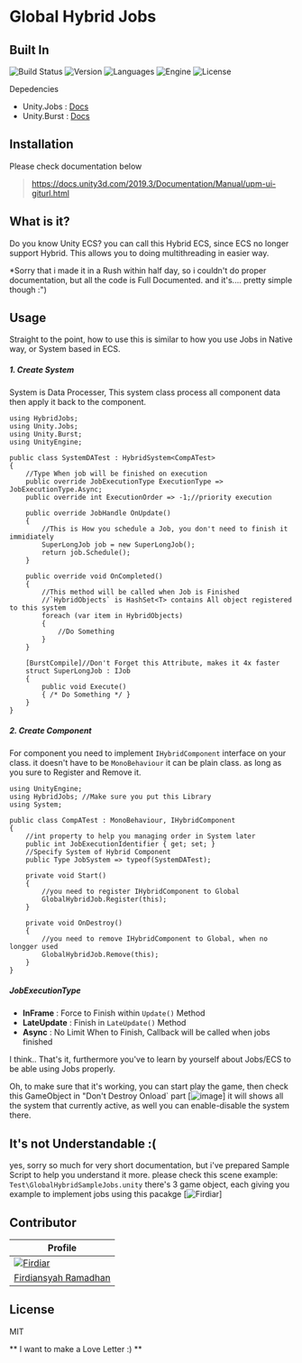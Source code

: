 # Global Hybrid Jobs
## Built In
![Build Status](https://badgen.net/badge/Build/Passing/green) ![Version](https://badgen.net/badge/Release/v1.1.0/blue) ![Languages](https://badgen.net/badge/Languages/C-Sharp/blue)
![Engine](https://badgen.net/badge/Engine/Unity%202020.3.4f1/gray)
![License](https://badgen.net/shards/license/clear)

Depedencies
- Unity.Jobs : [Docs](https://docs.unity3d.com/Packages/com.unity.jobs@0.1/manual/index.html)
- Unity.Burst : [Docs](https://docs.unity3d.com/Packages/com.unity.burst@1.8/manual/index.html)

## Installation
Please check documentation below
> https://docs.unity3d.com/2019.3/Documentation/Manual/upm-ui-giturl.html

## What is it?
Do you know Unity ECS? you can call this Hybrid ECS, since ECS no longer support Hybrid.
This allows you to doing multithreading in easier way.

*Sorry that i made it in a Rush within half day, so i couldn't do proper documentation, but all the code is Full Documented. and it's.... pretty simple though :")

## Usage
Straight to the point, how to use this is similar to how you use Jobs in Native way, or System based in ECS.
##### 1. Create System
System is Data Processer, This system class process all component data then apply it back to the component.
```
using HybridJobs;
using Unity.Jobs;
using Unity.Burst;
using UnityEngine;

public class SystemDATest : HybridSystem<CompATest>
{
    //Type When job will be finished on execution
    public override JobExecutionType ExecutionType => JobExecutionType.Async;
    public override int ExecutionOrder => -1;//priority execution

    public override JobHandle OnUpdate()
    {
        //This is How you schedule a Job, you don't need to finish it immidiately
        SuperLongJob job = new SuperLongJob();
        return job.Schedule();
    }
    
    public override void OnCompleted()
    {
        //This method will be called when Job is Finished
        //`HybridObjects` is HashSet<T> contains All object registered to this system
        foreach (var item in HybridObjects)
        {
            //Do Something
        }
    }

    [BurstCompile]//Don't Forget this Attribute, makes it 4x faster
    struct SuperLongJob : IJob
    {
        public void Execute()
        { /* Do Something */ }
    }
}
```
##### 2. Create Component
For component you need to implement `IHybridComponent` interface on your class. it doesn't have to be `MonoBehaviour` it can be plain class. as long as you sure to Register and Remove it.
```
using UnityEngine;
using HybridJobs; //Make sure you put this Library
using System;

public class CompATest : MonoBehaviour, IHybridComponent
{
    //int property to help you managing order in System later
    public int JobExecutionIdentifier { get; set; }
    //Specify System of Hybrid Component
    public Type JobSystem => typeof(SystemDATest);

    private void Start()
    {
        //you need to register IHybridComponent to Global
        GlobalHybridJob.Register(this);
    }

    private void OnDestroy()
    {
        //you need to remove IHybridComponent to Global, when no longger used
        GlobalHybridJob.Remove(this);
    }
}
```

##### JobExecutionType 
- **InFrame** : Force to Finish within `Update()` Method
- **LateUpdate** : Finish in `LateUpdate()` Method
- **Async** : No Limit When to Finish, Callback will be called when jobs finished

I think.. That's it, furthermore you've to learn by yourself about Jobs/ECS to be able using Jobs properly.

Oh, to make sure that it's working, you can start play the game, then check this GameObject in "Don't Destroy Onload` part
[![image](/uploads/2626d1f8ed26de972efae467ea2cc281/image.png)]
it will shows all the system that currently active, as well you can enable-disable the system there.


## It's not Understandable :(
yes, sorry so much for very short documentation, but i've prepared Sample Script to help you understand it more.
please check this scene example:  `Test\GlobalHybridSampleJobs.unity`
there's 3 game object, each giving you example to implement jobs using this pacakge
[![Firdiar](https://gitlab.com/gtion-production/unity-globalhybridjobs/uploads/3ee574fed70f31ff5193a2e646585fd7/image.png)]

## Contributor


| Profile | 
| ------ |
| [![Firdiar](https://gitlab.com/uploads/-/system/user/avatar/2307294/avatar.png?raw=true)](https://www.linkedin.com/in/firdiar) |
| [Firdiansyah Ramadhan](https://www.linkedin.com/in/firdiar) | 


## License

MIT

** I want to make a Love Letter :) **